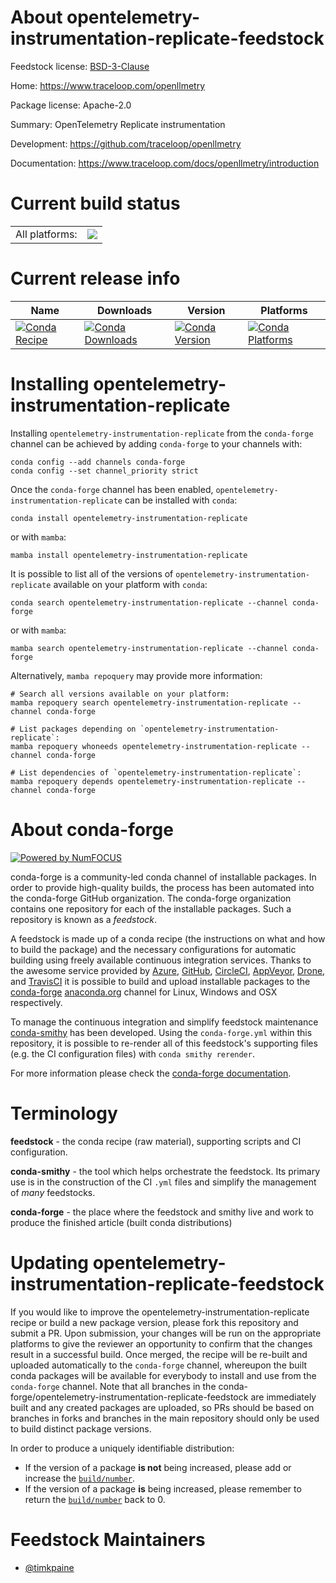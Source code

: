 About opentelemetry-instrumentation-replicate-feedstock
=======================================================

Feedstock license: [BSD-3-Clause](https://github.com/conda-forge/opentelemetry-instrumentation-replicate-feedstock/blob/main/LICENSE.txt)

Home: https://www.traceloop.com/openllmetry

Package license: Apache-2.0

Summary: OpenTelemetry Replicate instrumentation

Development: https://github.com/traceloop/openllmetry

Documentation: https://www.traceloop.com/docs/openllmetry/introduction

Current build status
====================


<table><tr><td>All platforms:</td>
    <td>
      <a href="https://dev.azure.com/conda-forge/feedstock-builds/_build/latest?definitionId=25145&branchName=main">
        <img src="https://dev.azure.com/conda-forge/feedstock-builds/_apis/build/status/opentelemetry-instrumentation-replicate-feedstock?branchName=main">
      </a>
    </td>
  </tr>
</table>

Current release info
====================

| Name | Downloads | Version | Platforms |
| --- | --- | --- | --- |
| [![Conda Recipe](https://img.shields.io/badge/recipe-opentelemetry--instrumentation--replicate-green.svg)](https://anaconda.org/conda-forge/opentelemetry-instrumentation-replicate) | [![Conda Downloads](https://img.shields.io/conda/dn/conda-forge/opentelemetry-instrumentation-replicate.svg)](https://anaconda.org/conda-forge/opentelemetry-instrumentation-replicate) | [![Conda Version](https://img.shields.io/conda/vn/conda-forge/opentelemetry-instrumentation-replicate.svg)](https://anaconda.org/conda-forge/opentelemetry-instrumentation-replicate) | [![Conda Platforms](https://img.shields.io/conda/pn/conda-forge/opentelemetry-instrumentation-replicate.svg)](https://anaconda.org/conda-forge/opentelemetry-instrumentation-replicate) |

Installing opentelemetry-instrumentation-replicate
==================================================

Installing `opentelemetry-instrumentation-replicate` from the `conda-forge` channel can be achieved by adding `conda-forge` to your channels with:

```
conda config --add channels conda-forge
conda config --set channel_priority strict
```

Once the `conda-forge` channel has been enabled, `opentelemetry-instrumentation-replicate` can be installed with `conda`:

```
conda install opentelemetry-instrumentation-replicate
```

or with `mamba`:

```
mamba install opentelemetry-instrumentation-replicate
```

It is possible to list all of the versions of `opentelemetry-instrumentation-replicate` available on your platform with `conda`:

```
conda search opentelemetry-instrumentation-replicate --channel conda-forge
```

or with `mamba`:

```
mamba search opentelemetry-instrumentation-replicate --channel conda-forge
```

Alternatively, `mamba repoquery` may provide more information:

```
# Search all versions available on your platform:
mamba repoquery search opentelemetry-instrumentation-replicate --channel conda-forge

# List packages depending on `opentelemetry-instrumentation-replicate`:
mamba repoquery whoneeds opentelemetry-instrumentation-replicate --channel conda-forge

# List dependencies of `opentelemetry-instrumentation-replicate`:
mamba repoquery depends opentelemetry-instrumentation-replicate --channel conda-forge
```


About conda-forge
=================

[![Powered by
NumFOCUS](https://img.shields.io/badge/powered%20by-NumFOCUS-orange.svg?style=flat&colorA=E1523D&colorB=007D8A)](https://numfocus.org)

conda-forge is a community-led conda channel of installable packages.
In order to provide high-quality builds, the process has been automated into the
conda-forge GitHub organization. The conda-forge organization contains one repository
for each of the installable packages. Such a repository is known as a *feedstock*.

A feedstock is made up of a conda recipe (the instructions on what and how to build
the package) and the necessary configurations for automatic building using freely
available continuous integration services. Thanks to the awesome service provided by
[Azure](https://azure.microsoft.com/en-us/services/devops/), [GitHub](https://github.com/),
[CircleCI](https://circleci.com/), [AppVeyor](https://www.appveyor.com/),
[Drone](https://cloud.drone.io/welcome), and [TravisCI](https://travis-ci.com/)
it is possible to build and upload installable packages to the
[conda-forge](https://anaconda.org/conda-forge) [anaconda.org](https://anaconda.org/)
channel for Linux, Windows and OSX respectively.

To manage the continuous integration and simplify feedstock maintenance
[conda-smithy](https://github.com/conda-forge/conda-smithy) has been developed.
Using the ``conda-forge.yml`` within this repository, it is possible to re-render all of
this feedstock's supporting files (e.g. the CI configuration files) with ``conda smithy rerender``.

For more information please check the [conda-forge documentation](https://conda-forge.org/docs/).

Terminology
===========

**feedstock** - the conda recipe (raw material), supporting scripts and CI configuration.

**conda-smithy** - the tool which helps orchestrate the feedstock.
                   Its primary use is in the construction of the CI ``.yml`` files
                   and simplify the management of *many* feedstocks.

**conda-forge** - the place where the feedstock and smithy live and work to
                  produce the finished article (built conda distributions)


Updating opentelemetry-instrumentation-replicate-feedstock
==========================================================

If you would like to improve the opentelemetry-instrumentation-replicate recipe or build a new
package version, please fork this repository and submit a PR. Upon submission,
your changes will be run on the appropriate platforms to give the reviewer an
opportunity to confirm that the changes result in a successful build. Once
merged, the recipe will be re-built and uploaded automatically to the
`conda-forge` channel, whereupon the built conda packages will be available for
everybody to install and use from the `conda-forge` channel.
Note that all branches in the conda-forge/opentelemetry-instrumentation-replicate-feedstock are
immediately built and any created packages are uploaded, so PRs should be based
on branches in forks and branches in the main repository should only be used to
build distinct package versions.

In order to produce a uniquely identifiable distribution:
 * If the version of a package **is not** being increased, please add or increase
   the [``build/number``](https://docs.conda.io/projects/conda-build/en/latest/resources/define-metadata.html#build-number-and-string).
 * If the version of a package **is** being increased, please remember to return
   the [``build/number``](https://docs.conda.io/projects/conda-build/en/latest/resources/define-metadata.html#build-number-and-string)
   back to 0.

Feedstock Maintainers
=====================

* [@timkpaine](https://github.com/timkpaine/)

